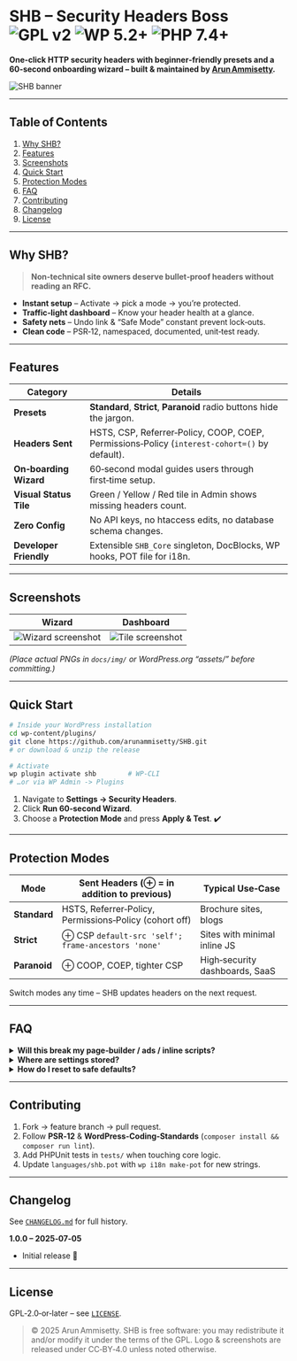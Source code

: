 # SHB – Security Headers Boss ![GPL v2](https://img.shields.io/badge/license-GPLv2-blue.svg) ![WP 5.2+](https://img.shields.io/badge/WP-5.2%2B-brightgreen.svg) ![PHP 7.4+](https://img.shields.io/badge/PHP-7.4%2B-orange.svg)

**One‑click HTTP security headers with beginner‑friendly presets and a 60‑second onboarding wizard – built & maintained by [Arun Ammisetty](https://arunammisetty.dev).**

![SHB banner](assets/banner-772x250.png)

---

## Table of Contents

1. [Why SHB?](#why-shb)
2. [Features](#features)
3. [Screenshots](#screenshots)
4. [Quick Start](#quick-start)
5. [Protection Modes](#protection-modes)
6. [FAQ](#faq)
7. [Contributing](#contributing)
8. [Changelog](#changelog)
9. [License](#license)

---

## Why SHB?

> **Non‑technical site owners deserve bullet‑proof headers without reading an RFC.**

* **Instant setup** – Activate → pick a mode → you’re protected.
* **Traffic‑light dashboard** – Know your header health at a glance.
* **Safety nets** – Undo link & “Safe Mode” constant prevent lock‑outs.
* **Clean code** – PSR‑12, namespaced, documented, unit‑test ready.

---

## Features

| Category             | Details                                                                 |
|----------------------|-------------------------------------------------------------------------|
| **Presets**          | **Standard**, **Strict**, **Paranoid** radio buttons hide the jargon.   |
| **Headers Sent**     | HSTS, CSP, Referrer‑Policy, COOP, COEP, Permissions‑Policy (`interest‑cohort=()` by default). |
| **On‑boarding Wizard** | 60‑second modal guides users through first‑time setup.               |
| **Visual Status Tile** | Green / Yellow / Red tile in Admin shows missing headers count.      |
| **Zero Config**      | No API keys, no htaccess edits, no database schema changes.             |
| **Developer Friendly** | Extensible `SHB_Core` singleton, DocBlocks, WP hooks, POT file for i18n. |

---

## Screenshots

| Wizard                                  | Dashboard                                 |
|----------------------------------------|-------------------------------------------|
| ![Wizard screenshot](docs/img/wizard.png) | ![Tile screenshot](docs/img/dashboard.png) |

*(Place actual PNGs in `docs/img/` or WordPress.org “assets/” before committing.)*

---

## Quick Start

```bash
# Inside your WordPress installation
cd wp-content/plugins/
git clone https://github.com/arunammisetty/SHB.git 
# or download & unzip the release

# Activate
wp plugin activate shb        # WP‑CLI
# …or via WP Admin ‑> Plugins
```

1. Navigate to **Settings → Security Headers**.
2. Click **Run 60‑second Wizard**.
3. Choose a **Protection Mode** and press **Apply & Test**. ✔️

---

## Protection Modes

| Mode         | Sent Headers (⊕ = in addition to previous)             | Typical Use‑Case               |
|--------------|--------------------------------------------------------|--------------------------------|
| **Standard** | HSTS, Referrer‑Policy, Permissions‑Policy (cohort off) | Brochure sites, blogs          |
| **Strict**   | ⊕ CSP `default-src 'self'; frame-ancestors 'none'`     | Sites with minimal inline JS   |
| **Paranoid** | ⊕ COOP, COEP, tighter CSP                              | High‑security dashboards, SaaS |

Switch modes any time – SHB updates headers on the next request.

---

## FAQ

<details>
<summary><strong>Will this break my page‑builder / ads / inline scripts?</strong></summary>

*Standard* mode is 100 % compatible.  
*Strict* and *Paranoid* modes add CSP which may block inline assets; whitelist hashes/nonces if needed.

</details>

<details>
<summary><strong>Where are settings stored?</strong></summary>

Single row in `wp_options` → key `shb_settings`.

</details>

<details>
<summary><strong>How do I reset to safe defaults?</strong></summary>

Add `define('SHB_SAFE_MODE', true);` to `wp-config.php` – SHB will revert to **Standard** headers.

</details>

---

## Contributing

1. Fork → feature branch → pull request.
2. Follow **PSR‑12** & **WordPress‑Coding‑Standards** (`composer install && composer run lint`).
3. Add PHPUnit tests in `tests/` when touching core logic.
4. Update `languages/shb.pot` with `wp i18n make-pot` for new strings.

---

## Changelog

See [`CHANGELOG.md`](CHANGELOG.md) for full history.

**1.0.0 – 2025‑07‑05**

* Initial release 🎉

---

## License

GPL‑2.0‑or‑later – see [`LICENSE`](LICENSE).

> © 2025 Arun Ammisetty. SHB is free software: you may redistribute it and/or modify it under the terms of the GPL. Logo & screenshots are released under CC‑BY‑4.0 unless noted otherwise.
